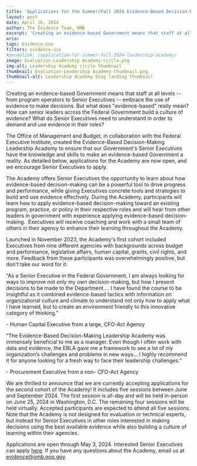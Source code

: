 ```yaml
---
title: 'Applications for the Summer/Fall 2024 Evidence-Based Decision-Making Leadership Academy are Now Open!'
layout: post
date: April 16, 2024
author: The Evidence Team, OMB
excerpt: 'Creating an evidence-based Government means that staff at all levels – from program operators to Senior Executives – embrace the use of evidence to make decisions...'
aria: 
tags: Evidence-Use
filters: evidence-use
#permalink: /application-for-summer-fall-2024-leadership-academy/
image: Evaluation-Leadership Academy-circle.png
img-alt: Leadership Academy circle thumbnail
thumbnail: Evaluation-Leadership Academy-thumbnail.png
thumbnail-alt: Leadership Academy blog landing thumbnail
---
```


Creating an evidence-based Government means that staff at all levels -- from program operators to Senior Executives -- embrace the use of evidence to make decisions. But what does "evidence-based" really mean?  How can senior leaders across the Federal Government build a culture of evidence? What do Senior Executives need to understand in order to demand and use evidence in their roles?

The Office of Management and Budget, in collaboration with the Federal Executive Institute, created the Evidence-Based Decision-Making Leadership Academy to ensure that our Government's Senior Executives have the knowledge and skills to make an evidence-based Government a reality. As detailed below, applications for the Academy are now open, and we encourage Senior Executives to apply.

The Academy offers Senior Executives the opportunity to learn about how evidence-based decision-making can be a powerful tool to drive progress and performance, while giving Executives concrete tools and strategies to build and use evidence effectively. During the Academy, participants will learn how to apply evidence-based decision-making toward an existing program, practice, or policy in their respective roles and will hear from other leaders in government with experience applying evidence-based decision-making.  Executives will receive coaching and work with a small team of others in their agency to enhance their learning throughout the Academy.

Launched in November 2023, the Academy's first cohort included Executives from nine different agencies with backgrounds across budget and performance, legislative affairs, human capital, grants, civil rights, and more. Feedback from these participants was overwhelmingly positive, but don't take our word for it:

<div class="padding-left-4">
    <p class="text-italic">“As a Senior Executive in the Federal Government, I am always looking for ways to improve not only my own decision-making, but how I present decisions to be made to the Department.... I have found the course to be insightful as it combined evidence-based tactics with information on organizational culture and climate to understand not only how to apply what I have learned, but to create an environment friendly to this innovative category of thinking."</p>
    <p class="text-right">- Human Capital Executive from a large, CFO-Act Agency</p>
</div>

<div class="padding-left-4">
    <p class="text-italic">“The Evidence-Based Decision-Making Leadership Academy was immensely beneficial to me as a manager. Even though I often work with data and evidence, the EBLA gave me a framework to see a lot of my organization’s challenges and problems in new ways... I highly recommend it for anyone looking for a fresh way to face their leadership challenges.”
    </p>
    <p class="text-right">- Procurement Executive from a non- CFO-Act Agency</p>
</div>

We are thrilled to announce that we are currently accepting applications for the second cohort of the Academy! It includes five sessions between June and September 2024. The first session is all-day and will be held in-person on June 25, 2024 in Washington, D.C. The remaining four sessions will be held virtually. Accepted participants are expected to attend all five sessions. Note that the Academy is not designed for evaluation or technical experts, but instead for Senior Executives in other roles interested in making decisions using the best available evidence while also building a culture of learning within their agencies.

Applications are open through May 3, 2024. Interested Senior Executives can apply <a href="https://touchpoints.app.cloud.gov/touchpoints/893e3f21/submit" aria-label="SES Evidence-Based Leadership Academy Application (Summer/Fall 2024)" target="_blank">here</a>. If you have any questions about the Academy, email us at <evidence@omb.eop.gov>.